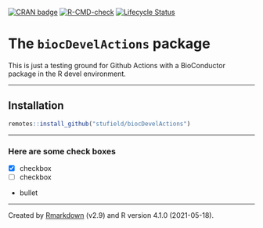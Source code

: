 
<!-- README.md is generated from README.Rmd. Please edit that file -->
<!-- badges: start -->

[![CRAN
badge](https://img.shields.io/badge/CRAN-No-red.svg)](https://cran.r-project.org)
[![R-CMD-check](https://github.com/stufield/biocDevelActions/workflows/R-CMD-check/badge.svg)](https://github.com/stufield/biocDevelActions/actions)
[![Lifecycle
Status](https://img.shields.io/badge/lifecycle-maturing-blue.svg)](https://lifecycle.r-lib.org/articles/stages.html)
<!-- badges: end -->

# The `biocDevelActions` package

This is just a testing ground for Github Actions with a BioConductor
package in the R devel environment.

------------------------------------------------------------------------

## Installation

``` r
remotes::install_github("stufield/biocDevelActions")
```

------------------------------------------------------------------------

### Here are some check boxes

-   [x] checkbox
-   [ ] checkbox
-   bullet

------------------------------------------------------------------------

Created by [Rmarkdown](https://github.com/rstudio/rmarkdown) (v2.9) and
R version 4.1.0 (2021-05-18).
